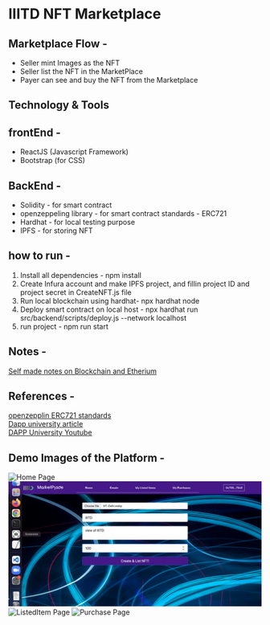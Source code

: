 # IIITD NFT Marketplace

## Marketplace Flow -
 - Seller mint Images as the NFT
 - Seller list the NFT in the MarketPlace
 - Payer can see and buy the NFT from the Marketplace

## Technology  & Tools

## frontEnd -
 - ReactJS (Javascript Framework)
 - Bootstrap (for CSS)
## BackEnd - 
 - Solidity - for smart contract
 - openzeppeling library - for smart contract standards  - ERC721
 - Hardhat - for local testing purpose
 - IPFS - for storing NFT

 ## how to run - 
1. Install all dependencies  - npm install
2. Create Infura account and make IPFS project, and fillin project ID and project secret in CreateNFT.js file
3. Run local blockchain using hardhat- npx hardhat node
4. Deploy smart contract on local host  -  npx hardhat run src/backend/scripts/deploy.js --network localhost
5. run project - npm run start

 ## Notes - 
[Self made notes on Blockchain and Etherium](https://drive.google.com/file/d/1wfgyhrt7d4XwMMGSxgEZPCk7J2szOrHk/view?usp=sharing)

 ## References - 
 [openzepplin ERC721 standards](https://docs.openzeppelin.com/contracts/4.x/api/token/erc721#ERC721)\
 [Dapp university article](https://www.dappuniversity.com/articles/the-ultimate-ethereum-dapp-tutorial)\
 [DAPP University Youtube](https://youtu.be/2bjVWclBD_s)

 ## Demo Images of the Platform -
 ![Home Page](demoHome.png)
 ![Create Page](democreate.png)
 ![ListedItem Page](demoListedItems.png)
 ![Purchase Page](demoPurchases.png)



